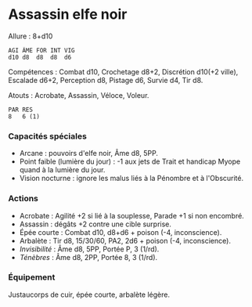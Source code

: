 # Assassin elfe noir

Allure : 8+d10

	AGI	ÂME	FOR	INT	VIG
	d10	d8	d8	d8	d6

Compétences : Combat d10, Crochetage d8+2, Discrétion d10(+2 ville), Escalade d6+2, Perception d8, Pistage d6, Survie d4, Tir d8.

Atouts : Acrobate, Assassin, Véloce, Voleur.

	PAR	RES
	8	6 (1)

### Capacités spéciales
- Arcane : pouvoirs d'elfe noir, Âme d8, 5PP.
- Point faible (lumière du jour) : -1 aux jets de Trait et handicap Myope quand à la lumière du jour.
- Vision nocturne : ignore les malus liés à la Pénombre et à l'Obscurité.

### Actions
- Acrobate : Agilité +2 si lié à la souplesse, Parade +1 si non encombré.
- Assassin : dégâts +2 contre une cible surprise.
- Épée courte : Combat d10, d8+d6 + poison (-4, inconscience).
- Arbalète : Tir d8, 15/30/60, PA2, 2d6 + poison (-4, inconscience).
- _Invisibilité_ : Âme d8, 5PP, Portée P, 3 (1/rd).
- _Ténèbres_ : Âme d8, 2PP, Portée 8, 3 (1/rd).

### Équipement
Justaucorps de cuir, épée courte, arbalète légère.
